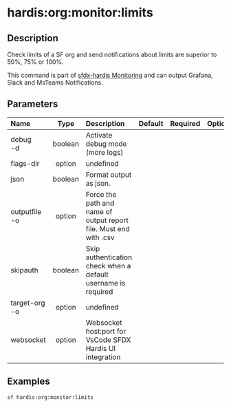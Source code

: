 <!-- This file has been generated with command 'sf hardis:doc:plugin:generate'. Please do not update it manually or it may be overwritten -->
# hardis:org:monitor:limits

## Description

Check limits of a SF org and send notifications about limits are superior to 50%, 75% or 100%.

This command is part of [sfdx-hardis Monitoring](https://sfdx-hardis.cloudity.com/salesforce-monitoring-org-limits/) and can output Grafana, Slack and MsTeams Notifications.


## Parameters

| Name              |  Type   | Description                                                       | Default | Required | Options |
|:------------------|:-------:|:------------------------------------------------------------------|:-------:|:--------:|:-------:|
| debug<br/>-d      | boolean | Activate debug mode (more logs)                                   |         |          |         |
| flags-dir         | option  | undefined                                                         |         |          |         |
| json              | boolean | Format output as json.                                            |         |          |         |
| outputfile<br/>-o | option  | Force the path and name of output report file. Must end with .csv |         |          |         |
| skipauth          | boolean | Skip authentication check when a default username is required     |         |          |         |
| target-org<br/>-o | option  | undefined                                                         |         |          |         |
| websocket         | option  | Websocket host:port for VsCode SFDX Hardis UI integration         |         |          |         |

## Examples

```shell
sf hardis:org:monitor:limits
```


